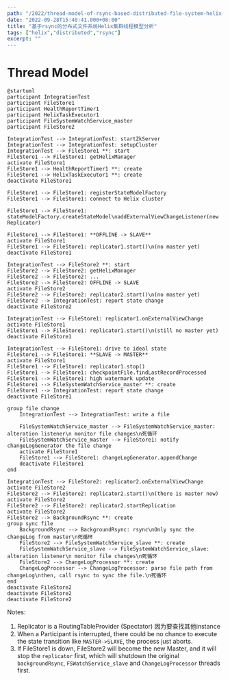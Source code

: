 ```yaml
---
path: "/2022/thread-model-of-rsync-based-distributed-file-system-helix-cluster"
date: "2022-09-28T15:40:41.000+08:00"
title: "基于rsync的分布式文件系统Helix集群线程模型分析"
tags: ["helix","distributed","rsync"]
excerpt: ""
---
```

# Thread Model

<!-- language:uml -->
    @startuml
    participant IntegrationTest
    participant FileStore1
    participant HealthReportTimer1
    participant HelixTaskExecutor1
    participant FileSystemWatchService_master
    participant FileStore2

    IntegrationTest --> IntegrationTest: startZkServer
    IntegrationTest --> IntegrationTest: setupCluster
    IntegrationTest --> FileStore1 **: start
    FileStore1 --> FileStore1: getHelixManager
    activate FileStore1
    FileStore1 --> HealthReportTimer1 **: create
    FileStore1 --> HelixTaskExecutor1 **: create
    deactivate FileStore1

    FileStore1 --> FileStore1: registerStateModelFactory
    FileStore1 --> FileStore1: connect to Helix cluster

    FileStore1 --> FileStore1: stateModelFactory.createStateModel\naddExternalViewChangeListener(new Replicator)

    FileStore1 --> FileStore1: **OFFLINE -> SLAVE**
    activate FileStore1
    FileStore1 --> FileStore1: replicator1.start()\n(no master yet)
    deactivate FileStore1

    IntegrationTest --> FileStore2 **: start
    FileStore2 --> FileStore2: getHelixManager
    FileStore2 --> FileStore2: ...
    FileStore2 --> FileStore2: OFFLINE -> SLAVE
    activate FileStore2
    FileStore2 --> FileStore2: replicator2.start()\n(no master yet)
    FileStore2 --> IntegrationTest: report state change
    deactivate FileStore2

    IntegrationTest --> FileStore1: replicator1.onExternalViewChange
    activate FileStore1
    FileStore1 --> FileStore1: replicator1.start()\n(still no master yet)
    deactivate FileStore1

    IntegrationTest --> FileStore1: drive to ideal state
    FileStore1 --> FileStore1: **SLAVE -> MASTER**
    activate FileStore1
    FileStore1 --> FileStore1: replicator1.stop()
    FileStore1 --> FileStore1: checkpointFile.findLastRecordProcessed
    FileStore1 --> FileStore1: high watermark update
    FileStore1 --> FileSystemWatchService_master **: create
    FileStore1 --> IntegrationTest: report state change
    deactivate FileStore1

    group file change
        IntegrationTest --> IntegrationTest: write a file

        FileSystemWatchService_master --> FileSystemWatchService_master: alteration listener\n monitor file changes\n死循环
        FileSystemWatchService_master --> FileStore1: notify changeLogGenerator the file change
        activate FileStore1
        FileStore1 --> FileStore1: changeLogGenerator.appendChange
        deactivate FileStore1
    end

    IntegrationTest --> FileStore2: replicator2.onExternalViewChange
    activate FileStore2
    FileStore2 --> FileStore2: replicator2.start()\n(there is master now)
    activate FileStore2
    FileStore2 --> FileStore2: replicator2.startReplication
    activate FileStore2
    FileStore2 --> BackgroundRsync **: create
    group sync file
        BackgroundRsync --> BackgroundRsync: rsync\nOnly sync the changeLog from master\n死循环
        FileStore2 --> FileSystemWatchService_slave **: create
        FileSystemWatchService_slave --> FileSystemWatchService_slave: alteration listener\n monitor file changes\n死循环
        FileStore2 --> ChangeLogProcessor **: create
        ChangeLogProcessor --> ChangeLogProcessor: parse file path from changeLog\nthen, call rsync to sync the file.\n死循环
    end
    deactivate FileStore2
    deactivate FileStore2
    deactivate FileStore2


Notes:

1. Replicator is a RoutingTableProvider (Spectator) 因为要查找其他instance
2. When a Participant is interrupted, there could be no chance to execute the state transition like `MASTER->SLAVE`, the process just aborts.
3. If FileStore1 is down, FileStore2 will become the new Master, and it will stop the `replicator` first, which will shutdown the original `backgroundRsync`, `FSWatchService_slave` and `ChangeLogProcessor` threads first.
